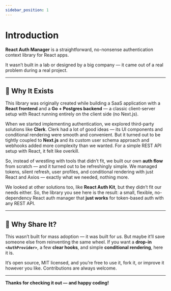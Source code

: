 ```yaml
---
sidebar_position: 1
---
```


# Introduction

**React Auth Manager** is a straightforward, no-nonsense authentication context library for React apps.

It wasn’t built in a lab or designed by a big company — it came out of a real problem during a real project.

---

## 📜 Why It Exists

This library was originally created while building a SaaS application with a **React frontend** and a **Go + Postgres backend** — a classic client-server setup with React running entirely on the client side (no Next.js).

When we started implementing authentication, we explored third-party solutions like **Clerk**. Clerk had a lot of good ideas — its UI components and conditional rendering were smooth and convenient. But it turned out to be tightly coupled to **Next.js** and its custom user schema approach and webhooks added more complexity than we wanted. For a simple REST API setup with React, it felt like overkill.

So, instead of wrestling with tools that didn’t fit, we built our own **auth flow** from scratch — and it turned out to be refreshingly simple. We managed tokens, silent refresh, user profiles, and conditional rendering with just React and Axios — exactly what we needed, nothing more.

We looked at other solutions too, like **React Auth Kit**, but they didn’t fit our needs either. So, the library you see here is the result: a small, flexible, no-dependency React auth manager that **just works** for token-based auth with any REST API.

---

## 🎁 Why Share It?

This wasn’t built for mass adoption — it was built for *us*. But maybe it’ll save someone else from reinventing the same wheel. If you want a **drop-in `<AuthProvider>`**, a few **clear hooks**, and simple **conditional rendering**, here it is.

It’s open source, MIT licensed, and you’re free to use it, fork it, or improve it however you like. Contributions are always welcome.

---

**Thanks for checking it out — and happy coding!**
